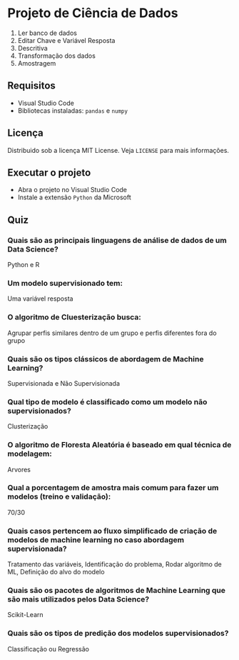 # Projeto de Ciência de Dados
1. Ler banco de dados
2. Editar Chave e Variável Resposta
3. Descritiva
4. Transformação dos dados
5. Amostragem

## Requisitos
- Visual Studio Code
- Bibliotecas instaladas: `pandas` e `numpy`

## Licença
Distribuido sob a licença MIT License. Veja `LICENSE` para mais informações.

## Executar o projeto
- Abra o projeto no Visual Studio Code 
- Instale a extensão `Python` da Microsoft

## Quiz
### Quais são as principais linguagens de análise de dados de um Data Science?
Python e R

### Um modelo supervisionado tem:
Uma variável resposta

### O algoritmo de Cluesterização busca:
Agrupar perfis similares dentro de um grupo e perfis diferentes fora do grupo

### Quais são os tipos clássicos de abordagem de Machine Learning?
Supervisionada e Não Supervisionada

### Qual tipo de modelo é classificado como um modelo não supervisionados?
Clusterização

### O algoritmo de Floresta Aleatória é baseado em qual técnica de modelagem:
Arvores

### Qual a porcentagem de amostra mais comum para fazer um modelos (treino e validação):
70/30

### Quais casos pertencem ao fluxo simplificado de criação de modelos de machine learning no caso abordagem supervisionada?
Tratamento das variáveis, Identificação do problema, Rodar algoritmo de ML, Definição do alvo do modelo

### Quais são os pacotes de algoritmos de Machine Learning que são mais utilizados pelos Data Science?
Scikit-Learn

### Quais são os tipos de predição dos modelos supervisionados?
Classificação ou Regressão
